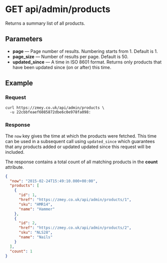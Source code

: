 # GET api/admin/products

Returns a summary list of all products.

## Parameters

* **page** — Page number of results. Numbering starts from 1. Default is 1.
* **page_size** — Number of results per page. Default is 50.
* **updated_since** — A time in ISO 8601 format. Returns only products that
  have been updated since (on or after) this time.

## Example

### Request

```
curl https://zmey.co.uk/api/admin/products \
  -u 22cbbfeaef6085872dbe6c0e978fa098:
```

### Response

The `now` key gives the time at which the products were fetched. This time
can be used in a subsequent call using `updated_since` which guarantees that
any products added or updated updated since this request will be included.

The response contains a total count of all matching products in the **count**
attribute.

```json
{
  "now": "2015-02-24T15:49:10.000+00:00",
  "products": [
    {
      "id": 1,
      "href": "https://zmey.co.uk/api/admin/products/1",
      "sku": "HMR14",
      "name": "Hammer"
    },
    {
      "id": 2,
      "href": "https://zmey.co.uk/api/admin/products/2",
      "sku": "NLS28",
      "name": "Nails"
    }
  ],
  "count": 1
}
```
